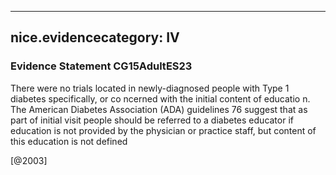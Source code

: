 
---
nice.evidencecategory: IV
---

### Evidence Statement CG15AdultES23
There were no trials located in newly-diagnosed people with Type 1 diabetes specifically, or co ncerned with the initial content of educatio n. The American Diabetes Association (ADA) guidelines 76 suggest that as part of initial visit people should be referred to a diabetes educator if education is not provided by the physician or practice staff, but content of this education is not defined 

[@2003]

